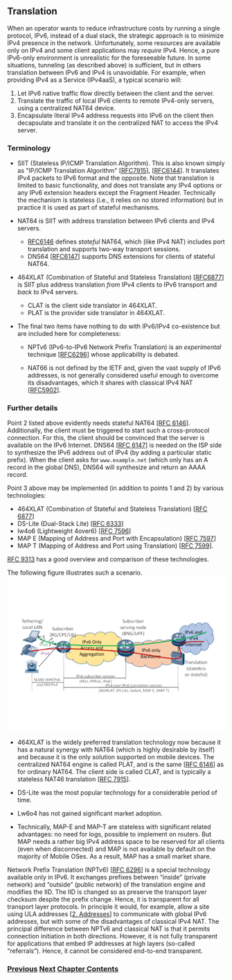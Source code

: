 ## Translation

When an operator wants to reduce infrastructure costs by running a single protocol, IPv6, instead of a dual stack, the strategic approach is to minimize IPv4 presence in the network. Unfortunately, some resources are available only on IPv4 and some client applications may *require* IPv4. Hence, a pure IPv6-only
environment is unrealistic for the foreseeable future. In some situations, tunneling (as described above) is sufficient, but in others translation between IPv6 and IPv4 is unavoidable. For example, when providing IPv4 as a Service (IPv4aaS), a typical scenario will:

1. Let IPv6 native traffic flow directly between the client and the server.
2. Translate the traffic of local IPv6 clients to remote IPv4-only servers, using a centralized NAT64 device.
3. Encapsulate literal IPv4 address requests into IPv6 on the client then decapsulate and translate it on the centralized NAT to access the IPv4 server.

### Terminology

- SIIT (Stateless IP/ICMP Translation Algorithm). This is also known simply as "IP/ICMP Translation Algorithm" \[[RFC7915](https://www.rfc-editor.org/info/rfc7915)], \[[RFC6144](https://www.rfc-editor.org/info/rfc6144)]. It translates IPv4 packets to IPv6 format and the opposite. Note that translation is limited to basic functionality, and does not translate any IPv4 options or any IPv6 extension headers except the Fragment Header. Technically the mechanism is stateless (i.e., it relies on no stored information) but in practice it is used as part of stateful mechanisms.

- NAT64 is SIIT with address translation between IPv6 clients and IPv4 servers.
    - [RFC6146](https://www.rfc-editor.org/info/rfc6146) defines *stateful* NAT64, which (like IPv4 NAT) includes port translation and supports two-way transport sessions.
    - DNS64 \[[RFC6147](https://www.rfc-editor.org/info/rfc6147)] supports DNS extensions for clients of stateful NAT64.

- 464XLAT (Combination of Stateful and Stateless Translation) \[[RFC6877](https://www.rfc-editor.org/info/rfc6877)] is SIIT plus address translation *from* IPv4 clients to IPv6 transport and *back to* IPv4 servers.
    - CLAT is the client side translator in 464XLAT.
    - PLAT is the provider side translator in 464XLAT.

- The final two items have nothing to do with IPv6/IPv4 co-existence but are included here for completeness:

    - NPTv6 (IPv6-to-IPv6 Network Prefix Translation) is an *experimental* technique \[[RFC6296](https://www.rfc-editor.org/info/rfc6296)] whose applicability is debated.

    - NAT66 is not defined by the IETF and, given the vast supply of IPv6 addresses, is not generally considered useful enough to overcome its disadvantages, which it shares with classical IPv4 NAT \[[RFC5902](https://www.rfc-editor.org/info/rfc5902)].

### Further details

Point 2 listed above evidently needs stateful NAT64 \[[RFC 6146](https://www.rfc-editor.org/info/rfc6146)]. Additionally, the client must be triggered to start such a cross-protocol connection. For this, the client should be convinced that the server is available on the IPv6 Internet. DNS64 \[[RFC 6147](https://www.rfc-editor.org/info/rfc6147)] is needed on the ISP side to synthesize the IPv6 address out of IPv4 (by adding a particular static prefix). When the client asks for ```www.example.net``` (which only has an A record in the global DNS), DNS64 will synthesize and return an AAAA record.

Point 3 above may be implemented (in addition to points 1 and 2) by various technologies:

- 464XLAT (Combination of Stateful and Stateless Translation) \[[RFC 6877](https://www.rfc-editor.org/info/rfc6877)]
- DS-Lite (Dual-Stack Lite) \[[RFC 6333](https://www.rfc-editor.org/info/rfc6333)]
- lw4o6 (Lightweight 4over6) \[[RFC 7596](https://www.rfc-editor.org/info/rfc7596)]
- MAP E (Mapping of Address and Port with Encapsulation) \[[RFC 7597](https://www.rfc-editor.org/info/rfc7597)]
- MAP T (Mapping of Address and Port using Translation) \[[RFC 7599](https://www.rfc-editor.org/info/rfc7599)].

[RFC 9313](https://www.rfc-editor.org/info/rfc9313) has a good overview and comparison of these technologies.

The following figure illustrates such a scenario.
<img src="./vasilenko-IPv4aaS.svg" width="auto" height="auto"/>

- 464XLAT is the widely preferred translation technology now because it has a natural synergy with NAT64 (which is highly desirable by itself) and because it is the only solution supported on mobile devices. The centralized NAT64 engine is called PLAT, and is the same \[[RFC 6146](https://www.rfc-editor.org/info/rfc6146)] as for ordinary NAT64. The client side is called CLAT, and is typically a stateless NAT46 translation \[[RFC 7915](https://www.rfc-editor.org/info/rfc7915)].

- DS-Lite was the most popular technology for a considerable period of time.

- Lw6o4 has not gained significant market adoption.

- Technically, MAP-E and MAP-T are stateless with significant related advantages: no need for logs, possible to implement on routers. But MAP needs a rather big IPv4 address space to be reserved for all clients (even when disconnected) and MAP is not available by default on the majority of Mobile OSes. As a result, MAP has a small market share.

Network Prefix Translation (NPTv6) \[[RFC 6296](https://www.rfc-editor.org/info/rfc6296)] is a special technology available only in IPv6. It exchanges prefixes between “inside” (private network) and “outside” (public network) of the translation engine and modifies the IID. The IID is changed so as preserve the transport layer checksum despite the prefix change. Hence, it is transparent for all transport layer protocols. In principle it would, for example, allow a site using ULA addresses \[[2. Addresses](../2.%20IPv6%20Basic%20Technology/Addresses.md)] to communicate with global IPv6 addresses, but with some of the disadvantages of classical IPv4 NAT. The principal difference between NPTv6 and classical NAT is that it permits connection initiation in both directions. However, it is not fully transparent for applications that embed IP addresses at high layers (so-called “referrals”). Hence, it cannot be considered end-to-end transparent.



<!-- Link lines generated automatically; do not delete -->
### [<ins>Previous</ins>](Tunnels.md) [<ins>Next</ins>](Obsolete%20techniques.md) [<ins>Chapter Contents</ins>](3.%20Coexistence%20with%20Legacy%20IPv4.md)
